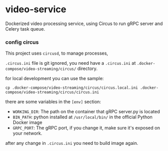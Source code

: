 # video-service
Dockerized video processing service, using Circus to run gRPC server and Celery task queue. 


### config circus

This project uses `circusd`, to manage processes, 

`.circus.ini` file is git ignored, you need have a `.circus.ini` at `.docker-compose/video-streaming/circus/` directory. 

for local development you can use the sample:

`cp .docker-compose/video-streaming/circus/circus.local.ini .docker-compose/video-streaming/circus/circus.ini`

there are some variables in the `[env]` section:

* `WORKING_DIR`: The path on the container that gRPC server.py is located
* `BIN_PATH`: python installed at `/usr/local/bin/` in the official Python Docker image
* `GRPC_PORT`: The gRPC port, if you change it, make sure it's exposed on your network.

after any change in `.circus.ini` you need to build image again.
